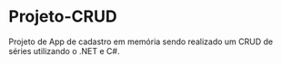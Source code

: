 # Projeto-CRUD

Projeto de App de cadastro em memória sendo realizado um CRUD de séries utilizando o .NET e C#.
